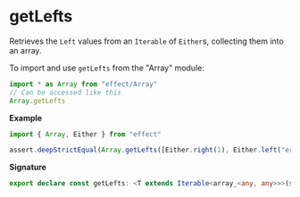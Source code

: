 # getLefts

Retrieves the `Left` values from an `Iterable` of `Either`s, collecting them into an array.

To import and use `getLefts` from the "Array" module:

```ts
import * as Array from "effect/Array"
// Can be accessed like this
Array.getLefts
```

**Example**

```ts
import { Array, Either } from "effect"

assert.deepStrictEqual(Array.getLefts([Either.right(1), Either.left("err"), Either.right(2)]), ["err"])
```

**Signature**

```ts
export declare const getLefts: <T extends Iterable<array_<any, any>>>(self: T) => array_.Left<ReadonlyArray.Infer<T>>[]
```
